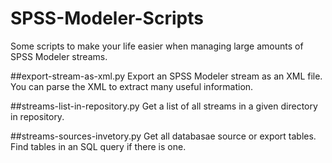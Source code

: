 # SPSS-Modeler-Scripts

Some scripts to make your life easier when managing large amounts of SPSS Modeler streams.


##export-stream-as-xml.py
Export an SPSS Modeler stream as an XML file. You can parse the XML to extract many useful information.

##streams-list-in-repository.py
Get a list of all streams in a given directory in repository.

##streams-sources-invetory.py
Get all databasae source or export tables. Find tables in an SQL query if there is one.
